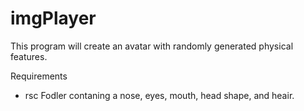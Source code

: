 # imgPlayer

This program will create an avatar with randomly generated physical features.

Requirements 
+ rsc Fodler contaning a nose, eyes, mouth, head shape, and heair. 
